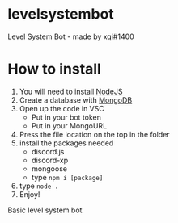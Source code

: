# levelsystembot
Level System Bot - made by xqi#1400


# How to install
  1. You will need to install [NodeJS](https://nodejs.org/en/)
  2. Create a database with [MongoDB](https://www.mongodb.com/)
  3. Open up the code in VSC 
     * Put in your bot token
     * Put in your MongoURL
  4. Press the file location on the top in the folder
  6. install the packages needed
       * discord.js
       * discord-xp
       * mongoose
       * type `npm i [package]`
  7. type `node .`
  8. Enjoy!

Basic level system bot
